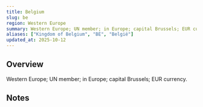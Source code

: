 ```yaml
---
title: Belgium
slug: be
region: Western Europe
summary: Western Europe; UN member; in Europe; capital Brussels; EUR currency.
aliases: ["Kingdom of Belgium", "BE", "België"]
updated_at: 2025-10-12
---
```


## Overview

Western Europe; UN member; in Europe; capital Brussels; EUR currency.

## Notes

<!-- Add your first note below -->
